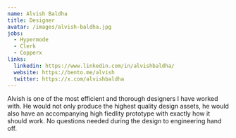 ```yaml
---
name: Alvish Baldha
title: Designer
avatar: /images/alvish-baldha.jpg
jobs:
  - Hypermode
  - Clerk
  - Copperx
links:
  linkedin: https://www.linkedin.com/in/alvishbaldha/
  website: https://bento.me/alvish
  twitter: https://x.com/alvishbaldha
---
```


Alvish is one of the most efficient and thorough designers I have worked with. He would not only produce the highest quality design assets, he would also have an accompanying high fiedlity prototype with exactly how it should work. No questions needed during the design to engineering hand off.
